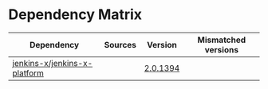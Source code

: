 # Dependency Matrix

Dependency | Sources | Version | Mismatched versions
---------- | ------- | ------- | -------------------
[jenkins-x/jenkins-x-platform](https://github.com/jenkins-x/jenkins-x-platform) |  | [2.0.1394](https://github.com/jenkins-x/jenkins-x-platform/releases/tag/v2.0.1394) | 
